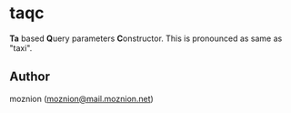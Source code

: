 # taqc

<b>Ta</b> based <b>Q</b>uery parameters <b>C</b>onstructor.  This is pronounced as same as "taxi".

## Author

moznion (<moznion@mail.moznion.net>)

